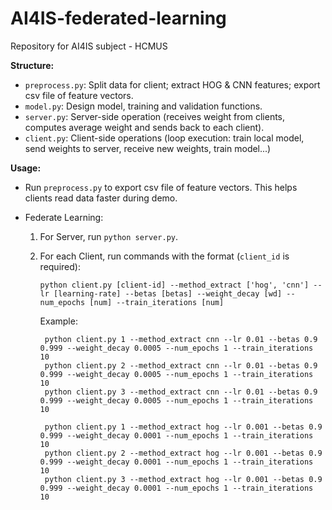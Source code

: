 # AI4IS-federated-learning
Repository for AI4IS subject - HCMUS 

**Structure:**
  - `preprocess.py`: Split data for client; extract HOG & CNN features; export csv file of feature vectors.
  - `model.py`: Design model, training and validation functions.
  - `server.py`: Server-side operation (receives weight from clients, computes average weight and sends back to each client).
  - `client.py`: Client-side operations (loop execution: train local model, send weights to server, receive new weights, train model...)
 
**Usage:**
- Run `preprocess.py` to export csv file of feature vectors. This helps clients read data faster during demo.
- Federate Learning:

  1. For Server, run `python server.py`.

  2. For each Client, run commands with the format (`client_id` is required):
  
      `python client.py [client-id] --method_extract ['hog', 'cnn'] --lr [learning-rate] --betas [betas] --weight_decay [wd] --num_epochs [num] --train_iterations [num]`
  
      Example: 
      
          python client.py 1 --method_extract cnn --lr 0.01 --betas 0.9 0.999 --weight_decay 0.0005 --num_epochs 1 --train_iterations 10
          python client.py 2 --method_extract cnn --lr 0.01 --betas 0.9 0.999 --weight_decay 0.0005 --num_epochs 1 --train_iterations 10
          python client.py 3 --method_extract cnn --lr 0.01 --betas 0.9 0.999 --weight_decay 0.0005 --num_epochs 1 --train_iterations 10
      
          python client.py 1 --method_extract hog --lr 0.001 --betas 0.9 0.999 --weight_decay 0.0001 --num_epochs 1 --train_iterations 10
          python client.py 2 --method_extract hog --lr 0.001 --betas 0.9 0.999 --weight_decay 0.0001 --num_epochs 1 --train_iterations 10
          python client.py 3 --method_extract hog --lr 0.001 --betas 0.9 0.999 --weight_decay 0.0001 --num_epochs 1 --train_iterations 10
